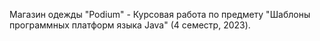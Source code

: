 Магазин одежды "Podium" - Курсовая работа по предмету "Шаблоны программных платформ языка Java" (4 семестр, 2023).

